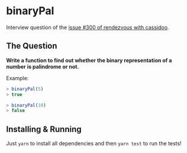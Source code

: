 # binaryPal

Interview question of the [issue #300 of rendezvous with cassidoo](https://buttondown.email/cassidoo/archive/1545/).

## The Question

**Write a function to find out whether the binary representation of a number is palindrome or not.**

Example:

```js
> binaryPal(5)
> true

> binaryPal(10)
> false
```

## Installing & Running

Just `yarn` to install all dependencies and then `yarn test` to run the tests!
